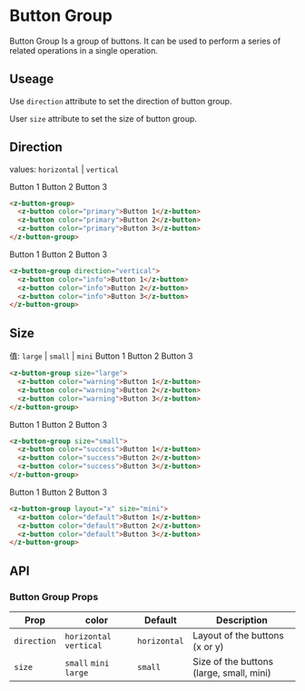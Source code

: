 # Button Group

Button Group Is a group of buttons. It can be used to perform a series of related operations in a single operation.

## Useage

Use `direction` attribute to set the direction of button group.

User `size` attribute to set the size of button group.

## Direction

values: `horizontal` | `vertical`

<z-button-group>
  <z-button color="primary">Button 1</z-button>
  <z-button color="primary">Button 2</z-button>
  <z-button color="primary">Button 3</z-button>
</z-button-group>

```html
<z-button-group>
  <z-button color="primary">Button 1</z-button>
  <z-button color="primary">Button 2</z-button>
  <z-button color="primary">Button 3</z-button>
</z-button-group>
```

<z-button-group direction="vertical">
  <z-button color="info">Button 1</z-button>
  <z-button color="info">Button 2</z-button>
  <z-button color="info">Button 3</z-button>
</z-button-group>

```html
<z-button-group direction="vertical">
  <z-button color="info">Button 1</z-button>
  <z-button color="info">Button 2</z-button>
  <z-button color="info">Button 3</z-button>
</z-button-group>
```

## Size

值: `large` | `small` | `mini`
<z-button-group size="large">
<z-button color="warning">Button 1</z-button>
<z-button color="warning">Button 2</z-button>
<z-button color="warning">Button 3</z-button>
</z-button-group>

```html
<z-button-group size="large">
  <z-button color="warning">Button 1</z-button>
  <z-button color="warning">Button 2</z-button>
  <z-button color="warning">Button 3</z-button>
</z-button-group>
```

<z-button-group size="small">
  <z-button color="success">Button 1</z-button>
  <z-button color="success">Button 2</z-button>
  <z-button color="success">Button 3</z-button>
</z-button-group>

```html
<z-button-group size="small">
  <z-button color="success">Button 1</z-button>
  <z-button color="success">Button 2</z-button>
  <z-button color="success">Button 3</z-button>
</z-button-group>
```

<z-button-group size="mini">
  <z-button color="default">Button 1</z-button>
  <z-button color="default">Button 2</z-button>
  <z-button color="default">Button 3</z-button>
</z-button-group>

```html
<z-button-group layout="x" size="mini">
  <z-button color="default">Button 1</z-button>
  <z-button color="default">Button 2</z-button>
  <z-button color="default">Button 3</z-button>
</z-button-group>
```

## API

### Button Group Props

| Prop        | color                   | Default      | Description                              |
| ----------- | ----------------------- | ------------ | ---------------------------------------- |
| `direction` | `horizontal` `vertical` | `horizontal` | Layout of the buttons (x or y)           |
| `size`      | `small` `mini` `large`  | `small`      | Size of the buttons (large, small, mini) |
